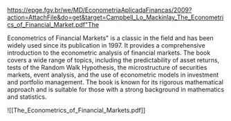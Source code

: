 https://epge.fgv.br/we/MD/EconometriaAplicadaFinancas/2009?action=AttachFile&do=get&target=Campbell_Lo_Mackinlay_The_Econometrics_of_Financial_Market.pdf"The 

Econometrics of Financial Markets" is a classic in the field and has been widely used since its publication in 1997. It provides a comprehensive introduction to the econometric analysis of financial markets. The book covers a wide range of topics, including the predictability of asset returns, tests of the Random Walk Hypothesis, the microstructure of securities markets, event analysis, and the use of econometric models in investment and portfolio management. The book is known for its rigorous mathematical approach and is suitable for those with a strong background in mathematics and statistics.

![[The_Econometrics_of_Financial_Markets.pdf]]